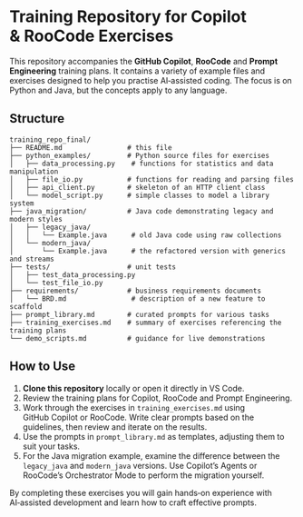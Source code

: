 # Training Repository for Copilot & RooCode Exercises

This repository accompanies the **GitHub Copilot**, **RooCode** and **Prompt Engineering** training plans.  It contains a variety of example files and exercises designed to help you practise AI‑assisted coding.  The focus is on Python and Java, but the concepts apply to any language.

## Structure

```
training_repo_final/
├── README.md                # this file
├── python_examples/         # Python source files for exercises
│   ├── data_processing.py    # functions for statistics and data manipulation
│   ├── file_io.py           # functions for reading and parsing files
│   ├── api_client.py        # skeleton of an HTTP client class
│   └── model_script.py      # simple classes to model a library system
├── java_migration/          # Java code demonstrating legacy and modern styles
│   ├── legacy_java/
│   │   └── Example.java      # old Java code using raw collections
│   └── modern_java/
│       └── Example.java      # the refactored version with generics and streams
├── tests/                   # unit tests
│   ├── test_data_processing.py
│   └── test_file_io.py
├── requirements/            # business requirements documents
│   └── BRD.md                # description of a new feature to scaffold
├── prompt_library.md        # curated prompts for various tasks
├── training_exercises.md    # summary of exercises referencing the training plans
└── demo_scripts.md          # guidance for live demonstrations
```

## How to Use

1. **Clone this repository** locally or open it directly in VS Code.
2. Review the training plans for Copilot, RooCode and Prompt Engineering.
3. Work through the exercises in `training_exercises.md` using GitHub Copilot or RooCode.  Write clear prompts based on the guidelines, then review and iterate on the results.
4. Use the prompts in `prompt_library.md` as templates, adjusting them to suit your tasks.
5. For the Java migration example, examine the difference between the `legacy_java` and `modern_java` versions.  Use Copilot’s Agents or RooCode’s Orchestrator Mode to perform the migration yourself.

By completing these exercises you will gain hands‑on experience with AI‑assisted development and learn how to craft effective prompts.